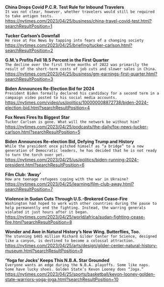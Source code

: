 **China Drops Covid P.C.R. Test Rule for Inbound Travelers**\
`It was not clear, however, whether travelers would still be required to take antigen tests.`\
https://nytimes.com/2023/04/25/business/china-travel-covid-test.html?searchResultPosition=1

**Tucker Carlson’s Downfall**\
`He rose at Fox News by tapping into fears of a changing society`\
https://nytimes.com/2023/04/25/briefing/tucker-carlson.html?searchResultPosition=2

**G.M.’s Profits Fell 18.5 Percent in the First Quarter**\
`The decline over the first three months of 2022 was primarily the result of the short-term costs of job cuts and slower sales in China.`\
https://nytimes.com/2023/04/25/business/gm-earnings-first-quarter.html?searchResultPosition=3

**Biden Announces Re-Election Bid for 2024**\
`President Biden formally declared his candidacy for a second term in a campaign video posted to his social media accounts.`\
https://nytimes.com/video/us/politics/100000008872738/biden-2024-election-bid.html?searchResultPosition=4

**Fox News Fires Its Biggest Star**\
`Tucker Carlson is gone. What will the network be without him?`\
https://nytimes.com/2023/04/25/podcasts/the-daily/fox-news-tucker-carlson.html?searchResultPosition=5

**Biden Announces Re-election Bid, Defying Trump and History**\
`While the president once pitched himself as “a bridge” to a new generation of Democratic leaders, he has decided that he is not ready to turn the torch over yet.`\
https://nytimes.com/2023/04/25/us/politics/biden-running-2024-president.html?searchResultPosition=6

**Film Club: ‘Away’**\
`How are teenage refugees coping with the war in Ukraine?`\
https://nytimes.com/2023/04/25/learning/film-club-away.html?searchResultPosition=7

**Violence in Sudan Cuts Through U.S.-Brokered Cease-Fire**\
`Washington had hoped to work with other countries during the pause to help permanently end the fighting. Instead, the warring generals violated it just hours after it began.`\
https://nytimes.com/2023/04/25/world/africa/sudan-fighting-cease-fire.html?searchResultPosition=8

**Wonder and Awe in Natural History’s New Wing. Butterflies, Too.**\
`The stunning $465 million Richard Gilder Center for Science, designed like a canyon, is destined to become a colossal attraction.`\
https://nytimes.com/2023/04/25/arts/design/gilder-center-natural-history-museum.html?searchResultPosition=9

**‘Yoga for Jocks’ Keeps This N.B.A. Star Grounded**\
`Everyone wants an edge during the N.B.A. playoffs. Some like naps. Some have lucky shoes. Golden State’s Kevon Looney does “Joga.”`\
https://nytimes.com/2023/04/25/sports/basketball/kevon-looney-golden-state-warriors-yoga-joga.html?searchResultPosition=10

